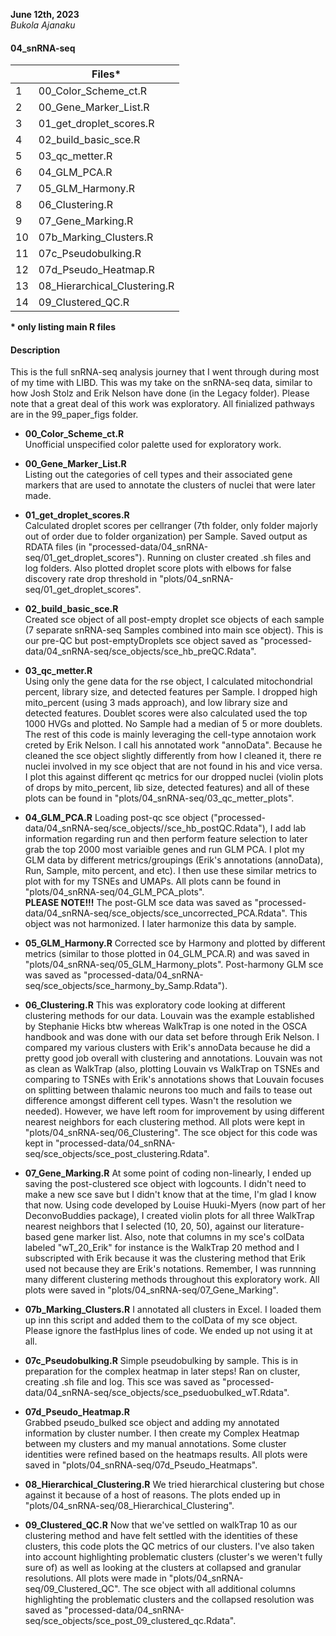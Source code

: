 **June 12th, 2023**     
*Bukola Ajanaku* 

#### 04_snRNA-seq ####

|   |       Files*     |
| --- | --------------- |
| 1 | 00_Color_Scheme_ct.R |
| 2 | 00_Gene_Marker_List.R | 
| 3 | 01_get_droplet_scores.R |
| 4 | 02_build_basic_sce.R | 
| 5 | 03_qc_metter.R | 
| 6 | 04_GLM_PCA.R | 
| 7 | 05_GLM_Harmony.R | 
| 8 | 06_Clustering.R | 
| 9 | 07_Gene_Marking.R |
| 10 | 07b_Marking_Clusters.R | 
| 11 | 07c_Pseudobulking.R | 
| 12 | 07d_Pseudo_Heatmap.R | 
| 13 |  08_Hierarchical_Clustering.R | 
| 14 | 09_Clustered_QC.R | 

**\* only listing main R files**


#### Description ####

This is the full snRNA-seq analysis journey that I went through during most of my time with LIBD. This was my take on the snRNA-seq data, similar to how Josh Stolz and Erik Nelson have done (in the Legacy folder). Please note that a great deal of this work was exploratory. All finialized pathways are in the 99_paper_figs folder.

- **00_Color_Scheme_ct.R**     
Unofficial unspecified color palette used for exploratory work.

- **00_Gene_Marker_List.R**    
Listing out the categories of cell types and their associated gene markers that are used to annotate the clusters of nuclei that were later made.

- **01_get_droplet_scores.R**      
Calculated droplet scores per cellranger (7th folder, only folder majorly out of order due to folder organization) per Sample. Saved output as RDATA files (in "processed-data/04_snRNA-seq/01_get_droplet_scores"). Running on cluster created .sh files and log folders. Also plotted droplet score plots with elbows for false discovery rate drop threshold in "plots/04_snRNA-seq/01_get_droplet_scores". 

- **02_build_basic_sce.R**     
Created sce object of all post-empty droplet sce objects of each sample (7 separate snRNA-seq Samples combined into main sce object). This is our pre-QC but post-emptyDroplets sce object saved as "processed-data/04_snRNA-seq/sce_objects/sce_hb_preQC.Rdata".

- **03_qc_metter.R**       
Using only the gene data for the rse object, I calculated mitochondrial percent, library size, and detected features per Sample. I dropped high mito_percent (using 3 mads approach), and low library size and detected features. Doublet scores were also calculated used the top 1000 HVGs and plotted. No Sample had a median of 5 or more doublets. 
The rest of this code is mainly leveraging the cell-type annotaion work creted by Erik Nelson. I call his annotated work "annoData". Because he cleaned the sce object slightly differently from how I cleaned it, there re nuclei involved in my sce object that are not found in his and vice versa. I plot this against different qc metrics for our dropped nuclei (violin plots of drops by mito_percent, lib size, detected features) and all of these plots can be found in "plots/04_snRNA-seq/03_qc_metter_plots".

- **04_GLM_PCA.R**
Loading post-qc sce object ("processed-data/04_snRNA-seq/sce_objects//sce_hb_postQC.Rdata"), I add lab information regarding run and then perform feature selection to later grab the top 2000 most variaible genes and run GLM PCA. I plot my GLM data by different metrics/groupings (Erik's annotations (annoData), Run, Sample, mito percent, and etc). I then use these similar metrics to plot with for my TSNEs and UMAPs. All plots cann be found in "plots/04_snRNA-seq/04_GLM_PCA_plots".  
**PLEASE NOTE!!!**  The post-GLM sce data was saved as 
"processed-data/04_snRNA-seq/sce_objects/sce_uncorrected_PCA.Rdata". This object was not harmonized. I later harmonize this data by sample. 


- **05_GLM_Harmony.R** 
Corrected sce by Harmony and plotted by different metrics (similar to those plotted in 04_GLM_PCA.R) and was saved in "plots/04_snRNA-seq/05_GLM_Harmony_plots". Post-harmony GLM sce was saved as "processed-data/04_snRNA-seq/sce_objects/sce_harmony_by_Samp.Rdata"). 

- **06_Clustering.R**
This was exploratory code looking at different clustering methods for our data. Louvain was the example established by Stephanie Hicks btw whereas WalkTrap is one noted in the OSCA handbook and was done with our data set before through Erik Nelson. I compared my various clusters with Erik's annoData because he did a pretty good job overall with clustering and annotations. Louvain was not as clean as WalkTrap (also, plotting Louvain vs WalkTrap on TSNEs and comparing to TSNEs with Erik's annotations shows that Louvain focuses on splitting between thalamic neurons too much and fails to tease out difference amongst different cell types. Wasn't the resolution we needed). However, we have left room for improvement by using different nearest neighbors for each clustering method. All plots were kept in "plots/04_snRNA-seq/06_Clustering". The sce object for this code was kept in "processed-data/04_snRNA-seq/sce_objects/sce_post_clustering.Rdata".

- **07_Gene_Marking.R**
At some point of coding non-linearly, I ended up saving the post-clustered sce object with logcounts. I didn't need to make a new sce save but I didn't know that at the time, I'm glad I know that now. Using code developed by Louise Huuki-Myers (now part of her DeconvoBuddies package), I created violin plots for all three WalkTrap nearest neighbors that I selected (10, 20, 50), against our literature-based gene marker list. Also, note that columns in my sce's colData labeled "wT_20_Erik" for instance is the WalkTrap 20 method and I subscripted with Erik because it was the clustering method that Erik used not because they are Erik's notations. Remember, I was runnning many different clustering methods throughout this exploratory work. All plots were saved in "plots/04_snRNA-seq/07_Gene_Marking".

- **07b_Marking_Clusters.R** 
I annotated all clusters in Excel. I loaded them up inn this script and added them to the colData of my sce object. Please ignore the fastHplus lines of code. We ended up not using it at all.

- **07c_Pseudobulking.R**
Simple pseudobulking by sample. This is in preparation for the complex heatmap in later steps! Ran on cluster, creating .sh file and log. This sce was saved as "processed-data/04_snRNA-seq/sce_objects/sce_pseduobulked_wT.Rdata".

- **07d_Pseudo_Heatmap.R**  
Grabbed pseudo_bulked sce object and adding my annotated information by cluster number. I then create my Complex Heatmap between my clusters and my manual annotations. Some cluster identities were refined based on the heatmaps results. All plots were saved in "plots/04_snRNA-seq/07d_Pseudo_Heatmaps".

- **08_Hierarchical_Clustering.R** 
We tried hierarchical clustering but chose against it because of a host of reasons. The plots ended up in "plots/04_snRNA-seq/08_Hierarchical_Clustering".

- **09_Clustered_QC.R** 
Now that we've settled on walkTrap 10 as our clustering method and have felt settled with the identities of these clusters, this code plots the QC metrics of our clusters. I've also taken into account highlighting problematic clusters (cluster's we weren't fully sure of) as well as looking at the clusters at collapsed and granular resolutions. All plots were made in "plots/04_snRNA-seq/09_Clustered_QC". The sce object with all additional columns highlighting the problematic clusters and the collapsed resolution was saved as "processed-data/04_snRNA-seq/sce_objects/sce_post_09_clustered_qc.Rdata".
